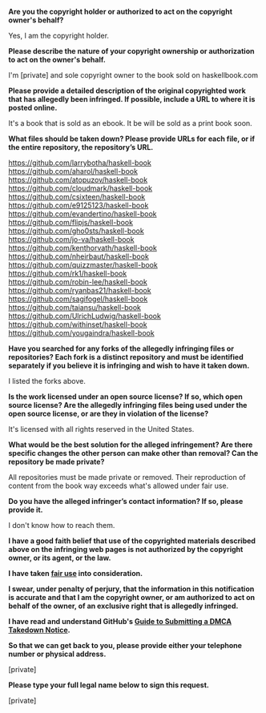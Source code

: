 **Are you the copyright holder or authorized to act on the copyright owner's behalf?**

Yes, I am the copyright holder.

**Please describe the nature of your copyright ownership or authorization to act on the owner's behalf.**

I'm [private] and sole copyright owner to the book sold on haskellbook.com

**Please provide a detailed description of the original copyrighted work that has allegedly been infringed. If possible, include a URL to where it is posted online.**

It's a book that is sold as an ebook. It be will be sold as a print book soon.

**What files should be taken down? Please provide URLs for each file, or if the entire repository, the repository’s URL.**

https://github.com/larrybotha/haskell-book  
https://github.com/aharol/haskell-book  
https://github.com/atopuzov/haskell-book  
https://github.com/cloudmark/haskell-book  
https://github.com/csixteen/haskell-book  
https://github.com/e9125123/haskell-book  
https://github.com/evandertino/haskell-book  
https://github.com/flipjs/haskell-book  
https://github.com/gho0sts/haskell-book  
https://github.com/jo-va/haskell-book  
https://github.com/kenthorvath/haskell-book  
https://github.com/nheirbaut/haskell-book  
https://github.com/quizzmaster/haskell-book  
https://github.com/rk1/haskell-book  
https://github.com/robin-lee/haskell-book  
https://github.com/ryanbas21/haskell-book  
https://github.com/sagifogel/haskell-book  
https://github.com/taiansu/haskell-book  
https://github.com/UlrichLudwig/haskell-book  
https://github.com/withinset/haskell-book  
https://github.com/yougaindra/haskell-book  

**Have you searched for any forks of the allegedly infringing files or repositories? Each fork is a distinct repository and must be identified separately if you believe it is infringing and wish to have it taken down.**

I listed the forks above.

**Is the work licensed under an open source license? If so, which open source license? Are the allegedly infringing files being used under the open source license, or are they in violation of the license?**

It's licensed with all rights reserved in the United States.

**What would be the best solution for the alleged infringement? Are there specific changes the other person can make other than removal? Can the repository be made private?**

All repositories must be made private or removed. Their reproduction of content from the book way exceeds what's allowed under fair use.

**Do you have the alleged infringer’s contact information? If so, please provide it.**

I don't know how to reach them.

**I have a good faith belief that use of the copyrighted materials described above on the infringing web pages is not authorized by the copyright owner, or its agent, or the law.**

**I have taken <a href="https://www.lumendatabase.org/topics/22">fair use</a> into consideration.**

**I swear, under penalty of perjury, that the information in this notification is accurate and that I am the copyright owner, or am authorized to act on behalf of the owner, of an exclusive right that is allegedly infringed.**

**I have read and understand GitHub's <a href="https://help.github.com/articles/guide-to-submitting-a-dmca-takedown-notice/">Guide to Submitting a DMCA Takedown Notice</a>.**

**So that we can get back to you, please provide either your telephone number or physical address.**

[private]

**Please type your full legal name below to sign this request.**

[private]
